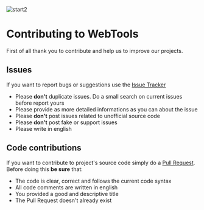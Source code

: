 ![start2](https://cloud.githubusercontent.com/assets/10303538/6315586/9463fa5c-ba06-11e4-8f30-ce7d8219c27d.png)

# Contributing to WebTools

First of all thank you to contribute and help us to improve our projects.

## Issues

If you want to report bugs or suggestions use the [Issue Tracker](https://github.com/EvolSoft/WebTools/issues)

- Please **don't** duplicate issues. Do a small search on current issues before report yours
- Please provide as more detailed informations as you can about the issue
- Please **don't** post issues related to unofficial source code
- Please **don't** post fake or support issues
- Please write in english

## Code contributions

If you want to contribute to project's source code simply do a [Pull Request](https://github.com/EvolSoft/WebTools/pull/new). Before doing this **be sure** that:
- The code is clear, correct and follows the current code syntax
- All code comments are written in english
- You provided a good and descriptive title
- The Pull Request doesn't already exist